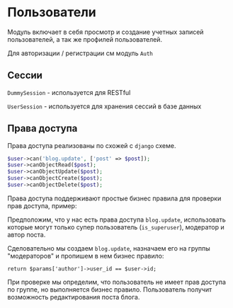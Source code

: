 # Пользователи

Модуль включает в себя просмотр и создание учетных записей пользователей, а так же профилей пользователей.

Для авторизации / регистрации см модуль `Auth`

## Сессии

`DummySession` - используется для RESTful

`UserSession` - используется для хранения сессий в базе данных

## Права доступа

Права доступа реализованы по схожей с `django` схеме.

```php
$user->can('blog.update', ['post' => $post]);
$user->canObjectRead($post);
$user->canObjectUpdate($post);
$user->canObjectCreate($post);
$user->canObjectDelete($post);
```

Права доступа поддерживают простые бизнес правила для проверки прав доступа, пример: 

Предположим, что у нас есть права доступа `blog.update`, использовать которые могут только супер пользователь (`is_superuser`), модератор и автор поста.

Сделовательно мы создаем `blog.update`, назначаем его на группы "модераторов" и пропишем в нем бизнес правило:

```
return $params['author']->user_id == $user->id;
```

При проверке мы определим, что пользователь не имеет прав доступа по группе, но выполняется бизнес правило. Пользователь получит возможность редактирования поста блога.